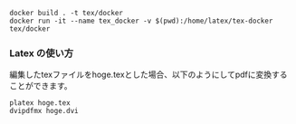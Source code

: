 ```shell
docker build . -t tex/docker
docker run -it --name tex_docker -v $(pwd):/home/latex/tex-docker tex/docker
```

### Latex の使い方
編集したtexファイルをhoge.texとした場合、以下のようにしてpdfに変換することができます。
```shell
platex hoge.tex
dvipdfmx hoge.dvi
```
